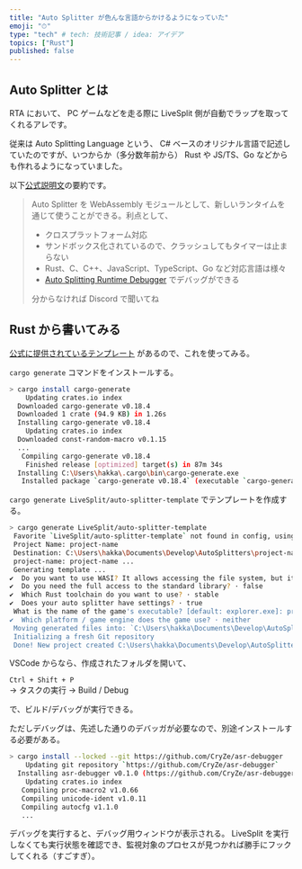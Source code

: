 ```yaml
---
title: "Auto Splitter が色んな言語からかけるようになっていた"
emoji: "⏱"
type: "tech" # tech: 技術記事 / idea: アイデア
topics: ["Rust"]
published: false
---
```


## Auto Splitter とは

RTA において、 PC ゲームなどを走る際に LiveSplit 側が自動でラップを取ってくれるアレです。

従来は Auto Splitting Language という、 C# ベースのオリジナル言語で記述していたのですが、いつからか（多分数年前から） Rust や JS/TS、Go などからも作れるようになっていました。

以下[公式説明文](https://github.com/LiveSplit/LiveSplit.AutoSplitters#sandboxed-auto-splitters)の要約です。

> Auto Splitter を WebAssembly モジュールとして、新しいランタイムを通じて使うことができる。利点として、
>
> - クロスプラットフォーム対応
> - サンドボックス化されているので、クラッシュしてもタイマーは止まらない
> - Rust、C、C++、JavaScript、TypeScript、Go など対応言語は様々
> - [Auto Splitting Runtime Debugger](https://github.com/CryZe/asr-debugger) でデバッグができる
>
> 分からなければ Discord で聞いてね

## Rust から書いてみる

[公式に提供されているテンプレート](https://github.com/LiveSplit/auto-splitter-template) があるので、これを使ってみる。

`cargo generate` コマンドをインストールする。

```sh
> cargo install cargo-generate
    Updating crates.io index
  Downloaded cargo-generate v0.18.4
  Downloaded 1 crate (94.9 KB) in 1.26s
  Installing cargo-generate v0.18.4
    Updating crates.io index
  Downloaded const-random-macro v0.1.15
  ...
   Compiling cargo-generate v0.18.4
    Finished release [optimized] target(s) in 87m 34s
  Installing C:\Users\hakka\.cargo\bin\cargo-generate.exe
   Installed package `cargo-generate v0.18.4` (executable `cargo-generate.exe`)
```

`cargo generate LiveSplit/auto-splitter-template` でテンプレートを作成する。

```sh
> cargo generate LiveSplit/auto-splitter-template
 Favorite `LiveSplit/auto-splitter-template` not found in config, using it as a git repository: https://github.com/LiveSplit/auto-splitter-template.git
 Project Name: project-name
 Destination: C:\Users\hakka\Documents\Develop\AutoSplitters\project-name ...
 project-name: project-name ...
 Generating template ...
✔  Do you want to use WASI? It allows accessing the file system, but it is unstable. · false
✔  Do you need the full access to the standard library? · false
✔  Which Rust toolchain do you want to use? · stable
✔  Does your auto splitter have settings? · true
 What is the name of the game's executable? [default: explorer.exe]: process_name.exe
✔  Which platform / game engine does the game use? · neither
 Moving generated files into: `C:\Users\hakka\Documents\Develop\AutoSplitters\project-name`...
 Initializing a fresh Git repository
 Done! New project created C:\Users\hakka\Documents\Develop\AutoSplitters\project-name
```

VSCode からなら、作成されたフォルダを開いて、

`Ctrl + Shift + P` \
→ タスクの実行
→ Build / Debug

で、ビルド/デバッグが実行できる。

ただしデバッグは、先述した通りのデバッガが必要なので、別途インストールする必要がある。

```sh
> cargo install --locked --git https://github.com/CryZe/asr-debugger
    Updating git repository `https://github.com/CryZe/asr-debugger`
  Installing asr-debugger v0.1.0 (https://github.com/CryZe/asr-debugger#588616be)
    Updating crates.io index
   Compiling proc-macro2 v1.0.66
   Compiling unicode-ident v1.0.11
   Compiling autocfg v1.1.0
   ...
```

デバッグを実行すると、デバッグ用ウィンドウが表示される。
LiveSplit を実行しなくても実行状態を確認でき、監視対象のプロセスが見つかれば勝手にフックしてくれる（すごすぎ）。


